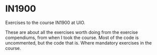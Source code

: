 # IN1900
Exercises to the course IN1900 at UIO. 

These are about all the exercises worth doing from the exercise compendiums, from when I took the course. Most of the code is uncommented, but the code that is.
Where mandatory exercises in the course.
